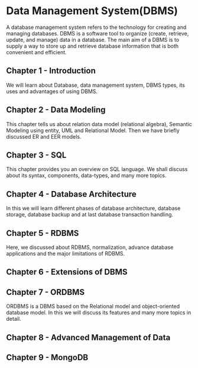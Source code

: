 # Data Management System(DBMS)

A database management system refers to the technology for creating and managing databases. DBMS is a software tool to organize (create, retrieve, update, and manage) data in a database. The main aim of a DBMS is to supply a way to store up and retrieve database information that is both convenient and efficient.

## Chapter 1 - Introduction

We will learn about Database, data management system, DBMS types, its uses and advantages of using DBMS.

## Chapter 2 - Data Modeling

This chapter tells us about relation data model (relational algebra), Semantic Modeling using entity, UML and Relational Model. Then we have briefly discussed ER and EER models. 

## Chapter 3 - SQL
This chapter provides you an overview on SQL language. We shall discuss about its syntax, components, data-types, and many more topics. 

## Chapter 4 - Database Architecture

In this we will learn different phases of database architecture, database storage, database backup and at last database transaction handling.

## Chapter 5 - RDBMS

Here, we discussed about RDBMS, normalization, advance database applications and the major limitations of RDBMS.

## Chapter 6 - Extensions of DBMS

## Chapter 7 - ORDBMS

ORDBMS is a DBMS based on the Relational model and object-oriented database model. In this we will discuss its features and many more topics in detail. 

## Chapter 8 - Advanced Management of Data

## Chapter 9 - MongoDB

